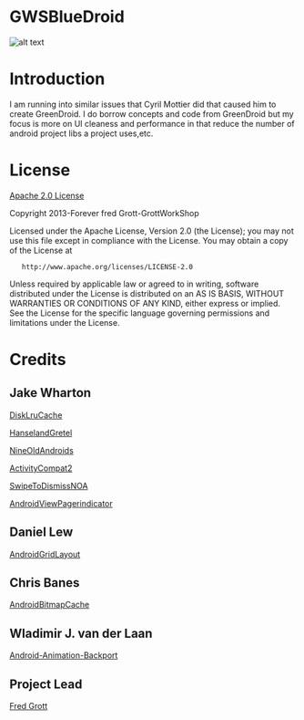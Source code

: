 GWSBlueDroid
============

![alt text](https://github.com/shareme/GWSBlueDroid/raw/master/readme.assets/16-sixteen-Blue-Android.jpg "BlueDroid")


# Introduction

I am running into similar issues that Cyril Mottier did that caused him to 
create GreenDroid. I do borrow concepts and code from GreenDroid but my focus 
is more on UI cleaness and performance in that reduce the number of android 
project libs a project uses,etc.

# License

[Apache 2.0 License](http://www.apache.org/licenses/LICENSE-2.0.html)

Copyright 2013-Forever fred Grott-GrottWorkShop

   Licensed under the Apache License, Version 2.0 (the License);
   you may not use this file except in compliance with the License.
   You may obtain a copy of the License at

       http://www.apache.org/licenses/LICENSE-2.0

   Unless required by applicable law or agreed to in writing, software
   distributed under the License is distributed on an AS IS BASIS,
   WITHOUT WARRANTIES OR CONDITIONS OF ANY KIND, either express or implied.
   See the License for the specific language governing permissions and
   limitations under the License.

# Credits



## Jake Wharton 
[DiskLruCache]('https://github.com/JakeWharton/DiskLruCache')

[HanselandGretel]('https://github.com/JakeWharton/HanselAndGretel')
             
[NineOldAndroids]('https://github.com/JakeWharton/NineOldAndroids')

[ActivityCompat2]('https://github.com/JakeWharton/ActivityCompat2')

[SwipeToDismissNOA]('https://github.com/JakeWharton/SwipeToDismissNOA')

[AndroidViewPagerindicator]('https://github.com/JakeWharton/Android-ViewPagerIndicator')

## Daniel Lew
[AndroidGridLayout]('https://github.com/dlew/android-gridlayout')

## Chris Banes
[AndroidBitmapCache]('https://github.com/chrisbanes/Android-BitmapCache')
             
             
## Wladimir J. van der Laan
[Android-Animation-Backport]('https://github.com/YkSix/android-animation-backport')             

## Project Lead
[Fred Grott](http://about.me/fredrott)

